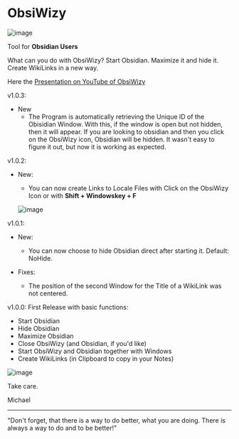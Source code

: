 # ObsiWizy
![image](https://user-images.githubusercontent.com/39479918/197396967-831d7f63-d61d-43df-b153-73db1a9375fc.png)

Tool for **Obsidian Users**

What can you do with ObsiWizy?
Start Obsidian. Maximize it and hide it.
Create WikiLinks in a new way.

Here the [Presentation on YouTube of ObsiWizy](https://youtu.be/EJETt-5DSP8)

v1.0.3:
- New
  - The Program is automatically retrieving the Unique ID of the Obisidian Window. With this, if the window is open but not hidden, then it will appear. If you are looking to obsidian and then you click on the ObsiWizy icon, Obsidian will be hidden. It wasn't easy to figure it out, but now it is working as expected.

v1.0.2:
- New:
  - You can now create Links to Locale Files with Click on the ObsiWizy Icon or with **Shift + Windowskey + F**
  
  ![image](https://user-images.githubusercontent.com/39479918/198104953-db4fd022-0e5a-4f2b-9fb4-ef8d8a55abb7.png)

v1.0.1:
- New:
  - You can now choose to hide Obsidian direct after starting it. Default: NoHide.

- Fixes:
  - The position of the second Window for the Title of a WikiLink was not centered.

v1.0.0: First Release with basic functions:
- Start Obsidian
- Hide Obsidian
- Maximize Obsidian
- Close ObsiWizy (and Obsidian, if you'd like)
- Start ObsiWizy and Obsidian together with Windows
- Create WikiLinks (in Clipboard to copy in your Notes)

![image](https://user-images.githubusercontent.com/39479918/197417492-c25e6070-6d6e-4ef6-9cc1-6e5153f12361.png)


Take care.

Michael

---
"Don't forget, that there is a way to do better, what you are doing. There is always a way to do and to be better!"
